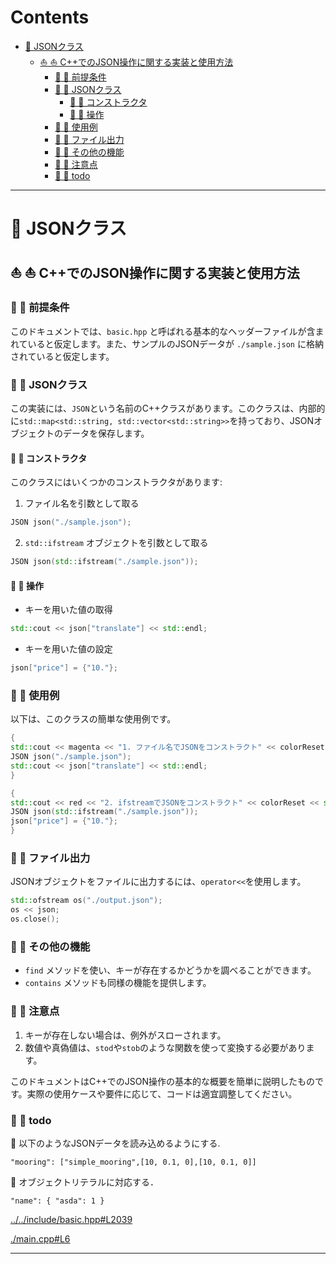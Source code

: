 # Contents
- [🐋 JSONクラス](#🐋-JSONクラス)
    - [⛵ ⛵ C++でのJSON操作に関する実装と使用方法](#⛵-⛵-C++でのJSON操作に関する実装と使用方法)
        - [🪼 🪼 前提条件](#🪼-🪼-前提条件)
        - [🪼 🪼 JSONクラス](#🪼-🪼-JSONクラス)
            - [🪸 🪸 コンストラクタ](#🪸-🪸-コンストラクタ)
            - [🪸 🪸 操作](#🪸-🪸-操作)
        - [🪼 🪼 使用例](#🪼-🪼-使用例)
        - [🪼 🪼 ファイル出力](#🪼-🪼-ファイル出力)
        - [🪼 🪼 その他の機能](#🪼-🪼-その他の機能)
        - [🪼 🪼 注意点](#🪼-🪼-注意点)
        - [🪼 🪼 todo](#🪼-🪼-todo)


---
# 🐋 JSONクラス 

## ⛵ ⛵ C++でのJSON操作に関する実装と使用方法  

### 🪼 🪼 前提条件  

このドキュメントでは、`basic.hpp` と呼ばれる基本的なヘッダーファイルが含まれていると仮定します。また、サンプルのJSONデータが `./sample.json` に格納されていると仮定します。

### 🪼 🪼 JSONクラス  

この実装には、`JSON`という名前のC++クラスがあります。このクラスは、内部的に`std::map<std::string, std::vector<std::string>>`を持っており、JSONオブジェクトのデータを保存します。

#### 🪸 🪸 コンストラクタ  

このクラスにはいくつかのコンストラクタがあります:

1. ファイル名を引数として取る
```cpp
JSON json("./sample.json");
```
2. `std::ifstream` オブジェクトを引数として取る
```cpp
JSON json(std::ifstream("./sample.json"));
```

#### 🪸 🪸 操作  

- キーを用いた値の取得
```cpp
std::cout << json["translate"] << std::endl;
```
- キーを用いた値の設定
```cpp
json["price"] = {"10."};
```

### 🪼 🪼 使用例  

以下は、このクラスの簡単な使用例です。

```cpp
{
std::cout << magenta << "1. ファイル名でJSONをコンストラクト" << colorReset << std::endl;
JSON json("./sample.json");
std::cout << json["translate"] << std::endl;
}
```

```cpp
{
std::cout << red << "2. ifstreamでJSONをコンストラクト" << colorReset << std::endl;
JSON json(std::ifstream("./sample.json"));
json["price"] = {"10."};
}
```

### 🪼 🪼 ファイル出力  

JSONオブジェクトをファイルに出力するには、`operator<<`を使用します。

```cpp
std::ofstream os("./output.json");
os << json;
os.close();
```

### 🪼 🪼 その他の機能  

- `find` メソッドを使い、キーが存在するかどうかを調べることができます。
- `contains` メソッドも同様の機能を提供します。

### 🪼 🪼 注意点  

1. キーが存在しない場合は、例外がスローされます。
2. 数値や真偽値は、`stod`や`stob`のような関数を使って変換する必要があります。

このドキュメントはC++でのJSON操作の基本的な概要を簡単に説明したものです。実際の使用ケースや要件に応じて、コードは適宜調整してください。

### 🪼 🪼 todo  

📝 以下のようなJSONデータを読み込めるようにする.

```
"mooring": ["simple_mooring",[10, 0.1, 0],[10, 0.1, 0]]
```

📝 オブジェクトリテラルに対応する．

```
"name": { "asda": 1 }
```
[../../include/basic.hpp#L2039](../../include/basic.hpp#L2039)

[./main.cpp#L6](./main.cpp#L6)

---

